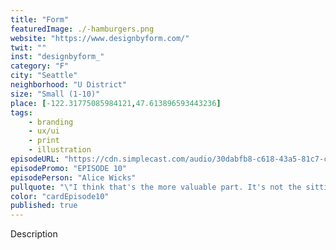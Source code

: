 ```yaml
---
title: "Form"
featuredImage: ./-hamburgers.png
website: "https://www.designbyform.com/"
twit: ""
inst: "designbyform_"
category: "F"
city: "Seattle"
neighborhood: "U District"
size: "Small (1-10)"
place: [-122.31775085984121,47.613896593443236]
tags:
    - branding
    - ux/ui
    - print
    - illustration
episodeURL: "https://cdn.simplecast.com/audio/30dabfb8-c618-43a5-81c7-c5c83750983a/episodes/f16ee7eb-9281-40d6-8401-085334af24f8/audio/afb1496a-f701-45fd-8f98-126a06642d97/default_tc.mp3?nocache"
episodePromo: "EPISODE 10"
episodePerson: "Alice Wicks"
pullquote: "\"I think that's the more valuable part. It's not the sitting together and working around each other, it's the critique. \""
color: "cardEpisode10"
published: true
---
```


Description
